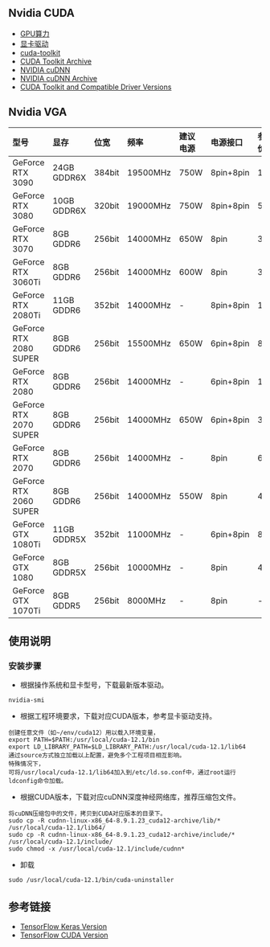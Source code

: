 ## Nvidia CUDA
- [GPU算力](https://developer.nvidia.com/cuda-gpus)
- [显卡驱动](https://www.geforce.com/drivers)
- [cuda-toolkit](https://developer.nvidia.com/cuda-toolkit)
- [CUDA Toolkit Archive](https://developer.nvidia.com/cuda-toolkit-archive)
- [NVIDIA cuDNN](https://developer.nvidia.cn/zh-cn/cudnn)
- [NVIDIA cuDNN Archive](https://developer.nvidia.com/rdp/cudnn-archive)
- [CUDA Toolkit and Compatible Driver Versions](https://docs.nvidia.com/deploy/cuda-compatibility/index.html)

## Nvidia VGA
| 型号 | 显存 | 位宽 | 频率 | 建议电源 | 电源接口 | 参考价 |
| :----- | :----- | :----- | :----- | :----- | :----- | :----- |
| GeForce RTX 3090 | 24GB GDDR6X | 384bit | 19500MHz | 750W | 8pin+8pin | 12K |
| GeForce RTX 3080 | 10GB GDDR6X | 320bit | 19000MHz | 750W | 8pin+8pin | 5.5K |
| GeForce RTX 3070 | 8GB GDDR6 | 256bit | 14000MHz | 650W | 8pin | 3.9K |
| GeForce RTX 3060Ti | 8GB GDDR6 | 256bit | 14000MHz | 600W | 8pin | 3K |
| GeForce RTX 2080Ti | 11GB GDDR6 | 352bit | 14000MHz | - | 8pin+8pin | 10K |
| GeForce RTX 2080 SUPER | 8GB GDDR6 | 256bit | 15500MHz | 650W | 6pin+8pin | 8K |
| GeForce RTX 2080 | 8GB GDDR6 | 256bit | 14000MHz | - | 6pin+8pin | 14K |
| GeForce RTX 2070 SUPER | 8GB GDDR6 | 256bit | 14000MHz | 650W | 6pin+8pin | 3.2K |
| GeForce RTX 2070 | 8GB GDDR6 | 256bit | 14000MHz | - | 8pin | 6.6K |
| GeForce RTX 2060 SUPER | 8GB GDDR6 | 256bit | 14000MHz | 550W | 8pin | 4K |
| GeForce GTX 1080Ti | 11GB GDDR5X | 352bit | 11000MHz | - | 6pin+8pin | 8.7K |
| GeForce GTX 1080 | 8GB GDDR5X | 256bit | 10000MHz | - | 8pin | 4.9K |
| GeForce GTX 1070Ti | 8GB GDDR5 | 256bit | 8000MHz | - | 8pin | - |

## 使用说明

### 安装步骤
- 根据操作系统和显卡型号，下载最新版本驱动。
```
nvidia-smi
```
- 根据工程环境要求，下载对应CUDA版本，参考显卡驱动支持。
```
创建任意文件（如~/env/cuda12）用以载入环境变量，
export PATH=$PATH:/usr/local/cuda-12.1/bin
export LD_LIBRARY_PATH=$LD_LIBRARY_PATH:/usr/local/cuda-12.1/lib64
通过source方式独立加载以上配置，避免多个工程项目相互影响。
特殊情况下，
可将/usr/local/cuda-12.1/lib64加入到/etc/ld.so.conf中，通过root运行ldconfig命令加载。
```
- 根据CUDA版本，下载对应cuDNN深度神经网络库，推荐压缩包文件。
```
将cuDNN压缩包中的文件，拷贝到CUDA对应版本的目录下。
sudo cp -R cudnn-linux-x86_64-8.9.1.23_cuda12-archive/lib/* /usr/local/cuda-12.1/lib64/
sudo cp -R cudnn-linux-x86_64-8.9.1.23_cuda12-archive/include/* /usr/local/cuda-12.1/include/
sudo chmod -x /usr/local/cuda-12.1/include/cudnn*
```
- 卸载
```
sudo /usr/local/cuda-12.1/bin/cuda-uninstaller
```

## 参考链接
- [TensorFlow Keras Version](https://docs.floydhub.com/guides/environments/)
- [TensorFlow CUDA Version](https://tensorflow.google.cn/install/source)

